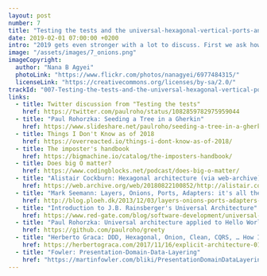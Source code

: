 ```yaml
---
layout: post
number: 7
title: "Testing the tests and the universal-hexagonal-vertical-ports-and-adapters-layered architecture"
date: 2019-02-01 07:00:00 +0200
intro: "2019 gets even stronger with a lot to discuss. First we ask how much testing do our tests need. Is it a smell if we feel we should test our tests? Then we do a run-down on common architectures. What are the benefits and drawbacks? How do they relate to each other? And can someone survive never having experienced any of them in their true form."
image: "/assets/images/7_onions.png"
imageCopyright:
  author: "Nana B Agyei"
  photoLink: "https://www.flickr.com/photos/nanagyei/6977484315/"
  licenseLink: "https://creativecommons.org/licenses/by-sa/2.0/"
trackId: "007-Testing-the-tests-and-the-universal-hexagonal-vertical-ports-and-adapters-layered-architecture-e36loi/a-aad8br"
links:
  - title: Twitter discussion from "Testing the tests"
    href: https://twitter.com/paulroho/status/1082859782975959044
  - title: "Paul Rohorzka: Seeding a Tree in a Gherkin"
    href: https://www.slideshare.net/paulroho/seeding-a-tree-in-a-gherkin
  - title: Things I Don't Know as of 2018
    href: https://overreacted.io/things-i-dont-know-as-of-2018/
  - title: The imposter's handbook
    href: https://bigmachine.io/catalog/the-imposters-handbook/
  - title: Does big O matter?
    href: https://www.codingblocks.net/podcast/does-big-o-matter/
  - title: "Alistair Cockburn: Hexagonal architecture (via web-archive)"
    href: https://web.archive.org/web/20180822100852/http://alistair.cockburn.us/Hexagonal+architecture
  - title: "Mark Seemann: Layers, Onions, Ports, Adapters: it's all the same"
    href: http://blog.ploeh.dk/2013/12/03/layers-onions-ports-adapters-its-all-the-same/
  - title: "Introduction to J.B. Rainsberger's Universal Architecture"
    href: https://www.red-gate.com/blog/software-development/universal-architecture
  - title: "Paul Rohorzka: Universal architecture applied to Hello World in .NET"
    href: https://github.com/paulroho/greety
  - title: "Herberto Graca: DDD, Hexagonal, Onion, Clean, CQRS, … How I put it all together"
    href: https://herbertograca.com/2017/11/16/explicit-architecture-01-ddd-hexagonal-onion-clean-cqrs-how-i-put-it-all-together/
  - title: "Fowler: Presentation-Domain-Data-Layering"
    href: "https://martinfowler.com/bliki/PresentationDomainDataLayering.html"
---
```

